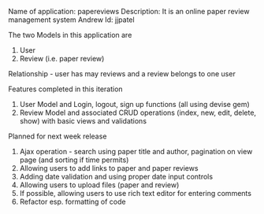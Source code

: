 Name of application: papereviews
Description: It is an online paper review management system
Andrew Id: jjpatel

The two Models in this application are
1. User
2. Review (i.e. paper review)

Relationship - user has may reviews and a review belongs to one user

Features completed in this iteration
1. User Model and Login, logout, sign up functions (all using devise gem)
2. Review Model and associated CRUD operations (index, new, edit, delete, show) with basic views and validations

Planned for next week release
1. Ajax operation - search using paper title and author, pagination on view page (and sorting if time permits)
2. Allowing users to add links to paper and paper reviews
3. Adding date validation and using proper date input controls
4. Allowing users to upload files (paper and review)
5. If possible, allowing users to use rich text editor for entering comments
6. Refactor esp. formatting of code

